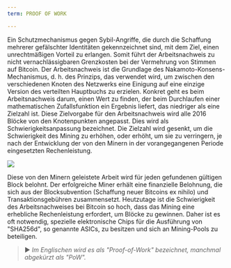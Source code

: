 ```yaml
---
term: PROOF OF WORK

---
```

Ein Schutzmechanismus gegen Sybil-Angriffe, die durch die Schaffung mehrerer gefälschter Identitäten gekennzeichnet sind, mit dem Ziel, einen unrechtmäßigen Vorteil zu erlangen. Somit führt der Arbeitsnachweis zu nicht vernachlässigbaren Grenzkosten bei der Vermehrung von Stimmen auf Bitcoin. Der Arbeitsnachweis ist die Grundlage des Nakamoto-Konsens-Mechanismus, d. h. des Prinzips, das verwendet wird, um zwischen den verschiedenen Knoten des Netzwerks eine Einigung auf eine einzige Version des verteilten Hauptbuchs zu erzielen. Konkret geht es beim Arbeitsnachweis darum, einen Wert zu finden, der beim Durchlaufen einer mathematischen Zufallsfunktion ein Ergebnis liefert, das niedriger als eine Zielzahl ist. Diese Zielvorgabe für den Arbeitsnachweis wird alle 2016 Blöcke von den Knotenpunkten angepasst. Dies wird als Schwierigkeitsanpassung bezeichnet. Die Zielzahl wird gesenkt, um die Schwierigkeit des Mining zu erhöhen, oder erhöht, um sie zu verringern, je nach der Entwicklung der von den Minern in der vorangegangenen Periode eingesetzten Rechenleistung.

![](../../dictionnaire/assets/34.webp)

Diese von den Minern geleistete Arbeit wird für jeden gefundenen gültigen Block belohnt. Der erfolgreiche Miner erhält eine finanzielle Belohnung, die sich aus der Blocksubvention (Schaffung neuer Bitcoins ex nihilo) und Transaktionsgebühren zusammensetzt. Heutzutage ist die Schwierigkeit des Arbeitsnachweises bei Bitcoin so hoch, dass das Mining eine erhebliche Rechenleistung erfordert, um Blöcke zu gewinnen. Daher ist es oft notwendig, spezielle elektronische Chips für die Ausführung von "SHA256d", so genannte ASICs, zu besitzen und sich an Mining-Pools zu beteiligen.

> ► *Im Englischen wird es als "Proof-of-Work" bezeichnet, manchmal abgekürzt als "PoW".*
